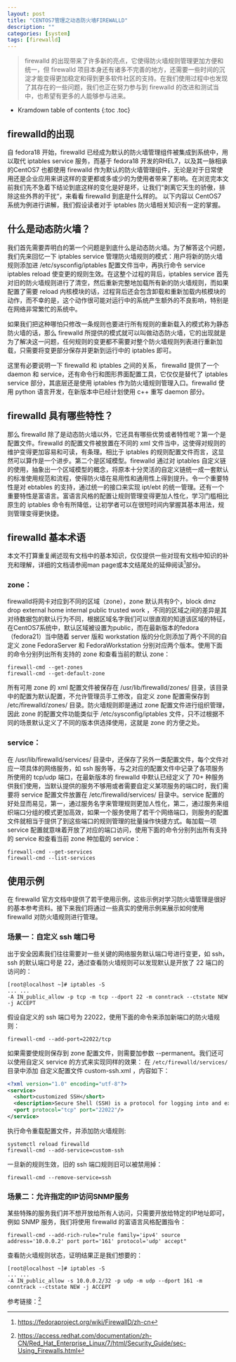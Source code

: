 ```yaml
---
layout: post
title: "CENTOS7管理之动态防火墙FIREWALLD"
description: ""
categories: [system]
tags: [firewalld]
---
```


> firewalld 的出现带来了许多新的亮点，它使得防火墙规则管理更加方便和统一，但 firewalld 项目本身还有诸多不完善的地方，还需要一些时间的沉淀才能变得更加稳定和得到更多软件社区的支持。在我们使用过程中也发现了其存在的一些问题，我们也正在努力参与到 firewalld 的改进和测试当中，也希望有更多的人能够参与进来。

* Kramdown table of contents
{:toc .toc}

## firewalld的出现
自 fedora18 开始，firewalld 已经成为默认的防火墙管理组件被集成到系统中，用以取代 iptables service 服务，而基于 fedora18 开发的RHEL7，以及其一脉相承的CentOS7 也都使用 firewalld 作为默认的防火墙管理组件，无论是对于日常使用还是企业应用来讲这样的变更都或多或少的为使用者带来了影响。在浏览完本文前我们先不急着下结论到底这样的变化是好是坏，让我们“剥离它天生的骄傲，排除这些外界的干扰“，来看看 firewalld 到底是什么样的。
以下内容以 CentOS7 系统为例进行讲解，我们假设读者对于 iptables 防火墙相关知识有一定的掌握。

## 什么是动态防火墙？
我们首先需要弄明白的第一个问题是到底什么是动态防火墙。为了解答这个问题，我们先来回忆一下 iptables service 管理防火墙规则的模式：用户将新的防火墙规则添加进 /etc/sysconfig/iptables 配置文件当中，再执行命令 service iptables reload 使变更的规则生效。在这整个过程的背后，iptables service 首先对旧的防火墙规则进行了清空，然后重新完整地加载所有新的防火墙规则，而如果配置了需要 reload 内核模块的话，过程背后还会包含卸载和重新加载内核模块的动作，而不幸的是，这个动作很可能对运行中的系统产生额外的不良影响，特别是在网络非常繁忙的系统中。

如果我们把这种哪怕只修改一条规则也要进行所有规则的重新载入的模式称为静态防火墙的话，那么 firewalld 所提供的模式就可以叫做动态防火墙，它的出现就是为了解决这一问题，任何规则的变更都不需要对整个防火墙规则列表进行重新加载，只需要将变更部分保存并更新到运行中的 iptables 即可。

这里有必要说明一下 firewalld 和 iptables 之间的关系， firewalld 提供了一个 daemon 和 service，还有命令行和图形界面配置工具，它仅仅是替代了 iptables service 部分，其底层还是使用 iptables 作为防火墙规则管理入口。firewalld 使用 python 语言开发，在新版本中已经计划使用 c++ 重写 daemon 部分。

## firewalld 具有哪些特性？

那么 firewalld 除了是动态防火墙以外，它还具有哪些优势或者特性呢？第一个是配置文件。firewalld 的配置文件被放置在不同的 xml 文件当中，这使得对规则的维护变得更加容易和可读，有条理。相比于 iptables 的规则配置文件而言，这显然可以算作是一个进步。第二个是区域模型。firewalld 通过对 iptables 自定义链的使用，抽象出一个区域模型的概念，将原本十分灵活的自定义链统一成一套默认的标准使用规范和流程，使得防火墙在易用性和通用性上得到提升。令一个重要特性是对 ebtables 的支持，通过统一的接口来实现 ipt/ebt 的统一管理。还有一个重要特性是富语言。富语言风格的配置让规则管理变得更加人性化，学习门槛相比原生的 iptables 命令有所降低，让初学者可以在很短时间内掌握其基本用法，规则管理变得更快捷。

## firewalld 基本术语

本文不打算重复阐述现有文档中的基本知识，仅仅提供一些对现有文档中知识的补充和理解，详细的文档请参阅man page或本文结尾处的延伸阅读[^1]部分。

### zone：
firewalld将网卡对应到不同的区域（zone），zone 默认共有9个，block  dmz  drop  external  home  internal  public  trusted  work ，不同的区域之间的差异是其对待数据包的默认行为不同，根据区域名字我们可以很直观的知道该区域的特征，在CentOS7系统中，默认区域被设置为public，而在最新版本的fedora（fedora21）当中随着 server 版和 workstation 版的分化则添加了两个不同的自定义 zone FedoraServer 和 FedoraWorkstation 分别对应两个版本。使用下面的命令分别列出所有支持的 zone 和查看当前的默认 zone：
```
firewall-cmd --get-zones
firewall-cmd --get-default-zone
```

所有可用 zone 的 xml 配置文件被保存在 /usr/lib/firewalld/zones/ 目录，该目录中的配置为默认配置，不允许管理员手工修改，自定义 zone 配置需保存到 /etc/firewalld/zones/ 目录。防火墙规则即是通过 zone 配置文件进行组织管理，因此 zone 的配置文件功能类似于 /etc/sysconfig/iptables 文件，只不过根据不同的场景默认定义了不同的版本供选择使用，这就是 zone 的方便之处。

### service：
在 /usr/lib/firewalld/services/ 目录中，还保存了另外一类配置文件，每个文件对应一项具体的网络服务，如 ssh 服务等，与之对应的配置文件中记录了各项服务所使用的 tcp/udp 端口，在最新版本的 firewalld 中默认已经定义了 70+ 种服务供我们使用，当默认提供的服务不够用或者需要自定义某项服务的端口时，我们需要将 service 配置文件放置在 /etc/firewalld/services/ 目录中。service 配置的好处显而易见，第一，通过服务名字来管理规则更加人性化，第二，通过服务来组织端口分组的模式更加高效，如果一个服务使用了若干个网络端口，则服务的配置文件就相当于提供了到这些端口的规则管理的批量操作快捷方式。每加载一项 service 配置就意味着开放了对应的端口访问，使用下面的命令分别列出所有支持的 service 和查看当前 zone 种加载的 service：
```
firewall-cmd --get-services
firewall-cmd --list-services
```

## 使用示例

在 firewalld 官方文档中提供了若干使用示例，这些示例对学习防火墙管理是很好的基本参考资料。接下来我们将通过一些真实的使用示例来展示如何使用 firewalld 对防火墙规则进行管理。

### 场景一：自定义 ssh 端口号
出于安全因素我们往往需要对一些关键的网络服务默认端口号进行变更，如 ssh，ssh 的默认端口号是 22，通过查看防火墙规则可以发现默认是开放了 22 端口的访问的：

```
[root@localhost ~]# iptables -S
... ...
-A IN_public_allow -p tcp -m tcp --dport 22 -m conntrack --ctstate NEW -j ACCEPT
```

假设自定义的 ssh 端口号为 22022，使用下面的命令来添加新端口的防火墙规则：
```
firewall-cmd --add-port=22022/tcp
```

如果需要使规则保存到 zone 配置文件，则需要加参数 --permanent。我们还可以使用自定义 service 的方式来实现同样的效果：
在 `/etc/firewalld/services/` 目录中添加 自定义配置文件 custom-ssh.xml ，内容如下：

~~~xml
<?xml version="1.0" encoding="utf-8"?>
<service>
  <short>customized SSH</short>
  <description>Secure Shell (SSH) is a protocol for logging into and executing commands on remote machines. It provides secure encrypted communications. If you plan on accessing your machine remotely via SSH over a firewalled interface, enable this option. You need the openssh-server package installed for this option to be useful.</description>
  <port protocol="tcp" port="22022"/>
</service>
~~~

执行命令重载配置文件，并添加防火墙规则:

~~~
systemctl reload firewalld
firewall-cmd --add-service=custom-ssh
~~~

一旦新的规则生效，旧的 ssh 端口规则旧可以被禁用掉：

```
firewall-cmd --remove-service=ssh
```

### 场景二：允许指定的IP访问SNMP服务
某些特殊的服务我们并不想开放给所有人访问，只需要开放给特定的IP地址即可，例如 SNMP 服务，我们将使用 firewalld 的富语言风格配置指令：

```
firewall-cmd --add-rich-rule="rule family='ipv4' source address='10.0.0.2' port port='161' protocol='udp' accept"
```

查看防火墙规则状态，证明结果正是我们想要的：

```
[root@localhost ~]# iptables -S
... ...
-A IN_public_allow -s 10.0.0.2/32 -p udp -m udp --dport 161 -m conntrack --ctstate NEW -j ACCEPT
```

参考链接：[^2]


[^1]: https://fedoraproject.org/wiki/FirewallD/zh-cn

[^2]: https://access.redhat.com/documentation/zh-CN/Red_Hat_Enterprise_Linux/7/html/Security_Guide/sec-Using_Firewalls.html

